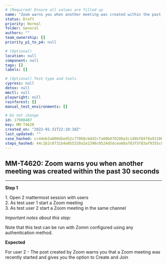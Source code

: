 ```yaml
---
# (Required) Ensure all values are filled up
name: "Zoom warns you when another meeting was created within the past 30 seconds"
status: Draft
priority: Normal
folder: General
authors: ""
team_ownership: []
priority_p1_to_p4: null

# (Optional)
location: null
component: null
tags: []
labels: []

# (Optional) Test type and tools
cypress: null
detox: null
mmctl: null
playwright: null
rainforest: []
manual_test_environments: []

# Do not change
id: 17980407
key: MM-T4620
created_on: "2022-01-31T22:10:18Z"
last_updated: ""
case_hashed: cc44eb3a800dbed52c77068cbdd2cfa08b070290a3c1d8bf84f8a9110b6509abbb699ea22942e1011ec9ae110f1506b2
steps_hashed: 44c1b2c0731b4a055320a2e2390c0524d5dcea68a783f5f83af9355c065bcd1551c16207c412f89b0b550feda42fd09c
---
```


<!-- (Auto-generated) Based on frontmatter's "key" and "name" -->

## MM-T4620: Zoom warns you when another meeting was created within the past 30 seconds

---

**Step 1**

1\. Open 2 mattermost session with users\
2\. As test user 1 start a Zoom meeting\
3\. As test user 2 start a Zoom meeting in the same channel

_Important notes about this step:_

Note that this test can be run with Zomm configured using any authentication method.

**Expected**

For user 2 - The post created by Zoom warns you that a Zoom meeting was recently started and gives you the option to Create and Join
